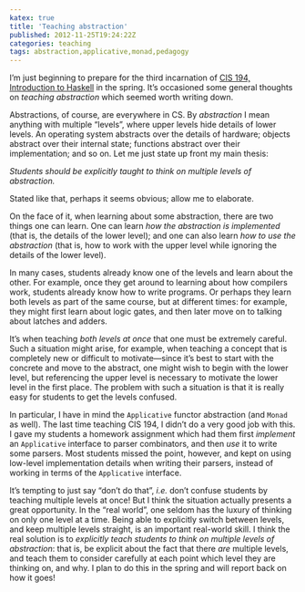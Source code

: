 ```yaml
---
katex: true
title: 'Teaching abstraction'
published: 2012-11-25T19:24:22Z
categories: teaching
tags: abstraction,applicative,monad,pedagogy
---
```


<p>I’m just beginning to prepare for the third incarnation of <a href="http://www.cis.upenn.edu/~cis194/">CIS 194, Introduction to Haskell</a> in the spring. It’s occasioned some general thoughts on <em>teaching abstraction</em> which seemed worth writing down.</p>
<p>Abstractions, of course, are everywhere in CS. By <em>abstraction</em> I mean anything with multiple “levels”, where upper levels hide details of lower levels. An operating system abstracts over the details of hardware; objects abstract over their internal state; functions abstract over their implementation; and so on. Let me just state up front my main thesis:</p>
<p><em>Students should be explicitly taught to think on multiple levels of abstraction.</em></p>
<p>Stated like that, perhaps it seems obvious; allow me to elaborate.</p>
<p>On the face of it, when learning about some abstraction, there are two things one can learn. One can learn <em>how the abstraction is implemented</em> (that is, the details of the lower level); and one can also learn <em>how to use the abstraction</em> (that is, how to work with the upper level while ignoring the details of the lower level).</p>
<p>In many cases, students already know one of the levels and learn about the other. For example, once they get around to learning about how compilers work, students already know how to write programs. Or perhaps they learn both levels as part of the same course, but at different times: for example, they might first learn about logic gates, and then later move on to talking about latches and adders.</p>
<p>It’s when teaching <em>both levels at once</em> that one must be extremely careful. Such a situation might arise, for example, when teaching a concept that is completely new or difficult to motivate—since it’s best to start with the concrete and move to the abstract, one might wish to begin with the lower level, but referencing the upper level is necessary to motivate the lower level in the first place. The problem with such a situation is that it is really easy for students to get the levels confused.</p>
<p>In particular, I have in mind the <code>Applicative</code> functor abstraction (and <code>Monad</code> as well). The last time teaching CIS 194, I didn’t do a very good job with this. I gave my students a homework assignment which had them first <em>implement</em> an <code>Applicative</code> interface to parser combinators, and then <em>use</em> it to write some parsers. Most students missed the point, however, and kept on using low-level implementation details when writing their parsers, instead of working in terms of the <code>Applicative</code> interface.</p>
<p>It’s tempting to just say “don’t do that”, <em>i.e.</em> don’t confuse students by teaching multiple levels at once! But I think the situation actually presents a great opportunity. In the “real world”, one seldom has the luxury of thinking on only one level at a time. Being able to explicitly switch between levels, and keep multiple levels straight, is an important real-world skill. I think the real solution is to <em>explicitly teach students to think on multiple levels of abstraction</em>: that is, be explicit about the fact that there <em>are</em> multiple levels, and teach them to consider carefully at each point which level they are thinking on, and why. I plan to do this in the spring and will report back on how it goes!</p>

